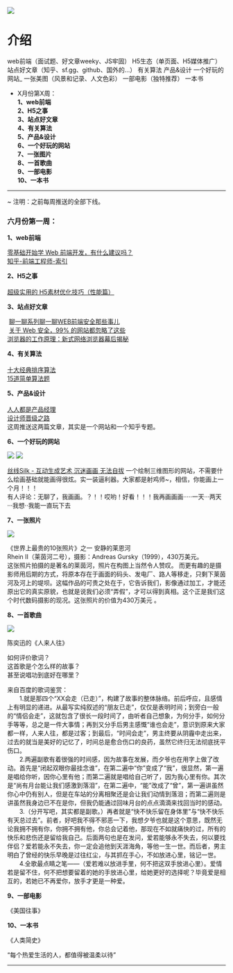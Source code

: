 


![](https://github.com/bluezhan/weeky/raw/master/images/logo.png)

# 介绍

web前端（面试题、好文章weeky、JS牢固）
H5生态（单页面、H5媒体推广）
站点好文章（知乎、sf.gg、github、国外的...）
有关算法
产品&设计
一个好玩的网站_
一张美图（风景和记录、人文色彩）
一部电影（独特推荐）
一本书

* X月份第X周：  
  __1、web前端__  
  __2、H5之事__  
  __3、站点好文章__  
  __4、有关算法__   
  __5、产品&设计__   
  __6、一个好玩的网站__     
  __7、一张图片__    
  __8、一首歌曲__    
  __9、一部电影__   
  __10、一本书__    

----------------

~ 注明：之前每周推送的全部下线。

### 六月份第一周：   

__1、web前端__    
    
  [零基础开始学 Web 前端开发，有什么建议吗？](https://www.zhihu.com/question/19637373)   
  [知乎-前端工程师-索引](https://www.zhihu.com/topic/19573936)
     
__2、H5之事__      
       
  [超级实用的 H5素材优化技巧（性能篇）](http://www.digitaling.com/articles/35963.html)   
     
__3、站点好文章__    
      
  [聊一聊系列聊一聊WEB前端安全那些事儿](https://segmentfault.com/a/1190000006672214)   
  [关于 Web 安全，99% 的网站都忽略了这些](https://segmentfault.com/a/1190000003852910)   
  [浏览器的工作原理：新式网络浏览器幕后揭秘](https://www.html5rocks.com/zh/tutorials/internals/howbrowserswork/)   
     
__4、有关算法__     
      
  [十大经典排序算法](http://web.jobbole.com/87968/)    
  [15道简单算法题](http://blog.jobbole.com/70599/)  
     
__5、产品&设计__        
          
  [人人都是产品经理](http://www.woshipm.com)         
  [设计师晋级之路](https://zhuanlan.zhihu.com/Sevendesign)              
  这周推送这两篇文章，其实是一个网站和一个知乎专题。         
   
__6、一个好玩的网站__
  
  ![](https://github.com/bluezhan/weeky/raw/master/images/61-1.png) 
  ![](https://github.com/bluezhan/weeky/raw/master/images/61-2.png) 

  [丝线Silk - 互动生成艺术 沉迷画画 无法自拔](http://weavesilk.com)
  一个绘制三维图形的网站，不需要什么绘画基础就能画得很炫。实一装逼利器。大家都是射鸡师~，相信，你能画上一个月！！！  
  有人评论：无聊了，我画画。？！！哎哟！好看！！！我再画画画·····一天···两天···我想··我能一直玩下去  

__7、一张照片__   

  ![](https://github.com/bluezhan/weeky/raw/master/images/61-3.jpg) 

  《世界上最贵的10张照片》之一 安静的莱恩河  
  Rhein II（莱茵河二号），摄影：Andreas Gursky（1999），430万美元。  
  这张照片拍摄的是著名的莱茵河，照片在构图上当然令人赞叹。 
  而更有趣的是摄影师用后期的方式，将原本存在于画面的码头、发电厂、路人等移走，只剩下莱茵河及河上的堤坝。这幅作品的可贵之处在于，它告诉我们，影像通过加工，才能还原出它的真实原貌，也就是说我们必须“弄假”，才可以得到真相。这个正是我们这个时代数码摄影的现况。这张照片的价值为430万美元 。      

__8、一首歌曲__  

  ![](https://github.com/bluezhan/weeky/raw/master/images/61-4.jpg) 

  陈奕迅的《人来人往》   

  如何评价歌词？  
  这首歌是个怎么样的故事？  
  甚至说唱功到底好在哪里？ 

  来自百度的歌词鉴赏：    
　　1.就是那四个“XX会走（已走）”，构建了故事的整体脉络。前后呼应，且感情上有明显的递进。从最写实纯叙述的“朋友已走”，仅仅是表明时间；到旁白一般的“情侣会走”，这就包含了很长一段时间了，由听者自己想象，为何分手，如何分手等等，总之是一件大事情；再到又分手后男主感慨“谁也会走”，意识到原来大家都一样，人来人往，都是过客；到最后，“时间会走”，男主终要从阴霾中走出来，过去的就当是美好的记忆了，时间总是愈合伤口的良药，虽然它终归无法彻底抚平伤口。   
　　2.两遍副歌有着很强的时间感，因为故事在发展，而夕爷也在用字上做了改动。首先是“闭起双眼你最挂念谁”，在第二遍中“你”变成了“我”，很显然，第一遍是唱给你听，因你心里有他；而第二遍就是唱给自己听了，因为我心里有你。其次是“尚有月台能让我们感激到落泪”，在第二遍中，“能”改成了“曾”，第一遍讲虽然你心中仍有别人，但是在车站的分离相聚还是会让我们动情到落泪；而第二遍则是讲虽然我身边已不在是你，但我仍能通过回味月台的点点滴滴来找回当时的感动。    
　　3.（分开写吧，其实都是副歌。）再者就是“快不快乐留在身体里”与“快不快乐有天总过去”。前者，好吧我不得不邪恶一下，我想夕爷也就是这个意思，既然无论我拥不拥有你，你拥不拥有他，你总会记着他，那现在不如就痛快的过，所有的快乐和悲伤还是留给我自己。后面两句也是在发问，爱若能够永不失去，何以要找伴侣？爱若能永不失去，你一定会追他到天涯海角，等他一生一世。而后者，男主明白了曾经的快乐早晚是过往红尘，与其抓在手心，不如放进心里，铭记一世。  
　　4.全歌最点睛之笔——（爱若难以放进手里，何不把这双手放进心里）。爱情若是留不住，何不把想要留着的她的手放进心里，给她更好的选择呢？毕竟爱是相互的，若她已不再爱你，放手才更是一种爱。   


__9、一部电影__   

  《美国往事》  

__10、一本书__ 

  《人类简史》  



“每个热爱生活的人，都值得被温柔以待”



-------------------


